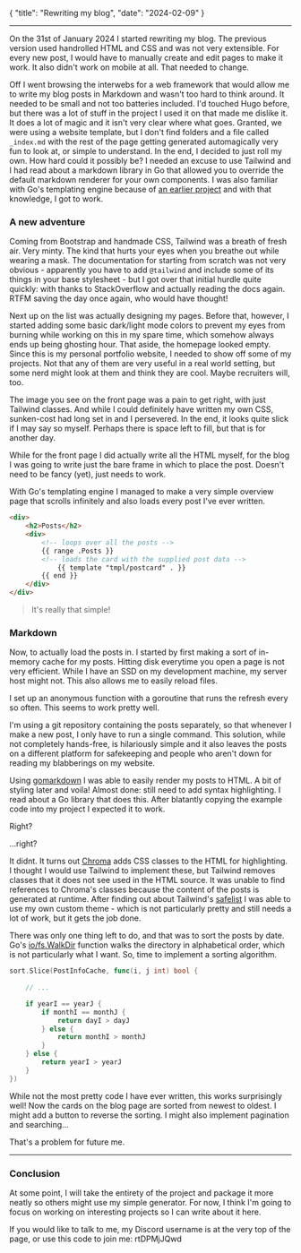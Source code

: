 {
    "title": "Rewriting my blog",
    "date": "2024-02-09"
}
****
On the 31st of January 2024 I started rewriting my blog. The previous version used handrolled HTML and CSS and was not very extensible. For every new post, I would have to manually create and edit pages to make it work. It also didn't work on mobile at all. That needed to change.

Off I went browsing the interwebs for a web framework that would allow me to write my blog posts in Markdown and wasn't too hard to think around. It needed to be small and not too batteries included. I'd touched Hugo before, but there was a lot of stuff in the project I used it on that made me dislike it. It does a lot of magic and it isn't very clear where what goes. Granted, we were using a website template, but I don't find folders and a file called `_index.md` with the rest of the page getting generated automagically very fun to look at, or simple to understand. In the end, I decided to just roll my own. How hard could it possibly be? I needed an excuse to use Tailwind and I had read about a markdown library in Go that allowed you to override the default markdown renderer for your own components. I was also familiar with Go's templating engine because of [an earlier project](https://github.com/boonsboos/biosboons) and with that knowledge, I got to work.

### A new adventure

Coming from Bootstrap and handmade CSS, Tailwind was a breath of fresh air. Very minty. The kind that hurts your eyes when you breathe out while wearing a mask. The documentation for starting from scratch was not very obvious - apparently you have to add `@tailwind` and include some of its things in your base stylesheet - but I got over that initial hurdle quite quickly: with thanks to StackOverflow and actually reading the docs again. RTFM saving the day once again, who would have thought!

Next up on the list was actually designing my pages. Before that, however, I started adding some basic dark/light mode colors to prevent my eyes from burning while working on this in my spare time, which somehow always ends up being ghosting hour. That aside, the homepage looked empty. Since this is my personal portfolio website, I needed to show off some of my projects. Not that any of them are very useful in a real world setting, but some nerd might look at them and think they are cool. Maybe recruiters will, too.

The image you see on the front page was a pain to get right, with just Tailwind classes. And while I could definitely have written my own CSS, sunken-cost had long set in and I persevered. In the end, it looks quite slick if I may say so myself. Perhaps there is space left to fill, but that is for another day.

While for the front page I did actually write all the HTML myself, for the blog I was going to write just the bare frame in which to place the post. Doesn't need to be fancy (yet), just needs to work.

With Go's templating engine I managed to make a very simple overview page that scrolls infinitely and also loads every post I've ever written. 

```html
<div>
    <h2>Posts</h2>
    <div>
        <!-- loops over all the posts -->
        {{ range .Posts }}
        <!-- loads the card with the supplied post data -->
            {{ template "tmpl/postcard" . }}
        {{ end }}
    </div>
</div>
```
> It's really that simple!

### Markdown

Now, to actually load the posts in. I started by first making a sort of in-memory cache for my posts. Hitting disk everytime you open a page is not very efficient. While I have an SSD on my development machine, my server host might not. This also allows me to easily reload files.

I set up an anonymous function with a goroutine that runs the refresh every so often. This seems to work pretty well.

I'm using a git repository containing the posts separately, so that whenever I make a new post, I only have to run a single command. This solution, while not completely hands-free, is hilariously simple and it also leaves the posts on a different platform for safekeeping and people who aren't down for reading my blabberings on my website.

Using [gomarkdown](https://github.com/gomarkdown/markdown) I was able to easily render my posts to HTML. A bit of styling later and voila! Almost done: still need to add syntax highlighting. I read about a Go library that does this. After blatantly copying the example code into my project I expected it to work.

Right?

...right?

It didnt. It turns out [Chroma](https://github.com/alecthomas/chroma) adds CSS classes to the HTML for highlighting. I thought I would use Tailwind to implement these, but Tailwind removes classes that it does not see used in the HTML source. It was unable to find references to Chroma's classes because the content of the posts is generated at runtime. After finding out about Tailwind's [safelist](https://tailwindcss.com/docs/content-configuration#safelisting-classes) I was able to use my own custom theme - which is not particularly pretty and still needs a lot of work, but it gets the job done.

There was only one thing left to do, and that was to sort the posts by date. Go's [io/fs.WalkDir](https://pkg.go.dev/io/fs#WalkDir) function walks the directory in alphabetical order, which is not particularly what I want. So, time to implement a sorting algorithm.

```go
sort.Slice(PostInfoCache, func(i, j int) bool {
        
    // ...

    if yearI == yearJ {
        if monthI == monthJ {
            return dayI > dayJ
        } else {
            return monthI > monthJ
        }
    } else {
        return yearI > yearJ
    }
})
```
While not the most pretty code I have ever written, this works surprisingly well! Now the cards on the blog page are sorted from newest to oldest. I might add a button to reverse the sorting.  I might also implement pagination and searching...

That's a problem for future me.

---

### Conclusion

At some point, I will take the entirety of the project and package it more neatly so others might use my simple generator. For now, I think I'm going to focus on working on interesting projects so I can write about it here.

If you would like to talk to me, my Discord username is at the very top of the page, or use this code to join me: rtDPMjJQwd